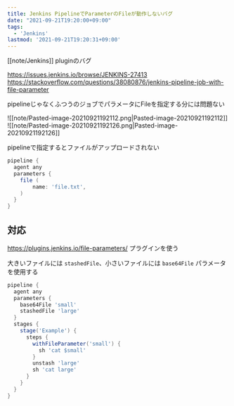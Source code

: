 ```yaml
---
title: Jenkins PipelineでParameterのFileが動作しないバグ
date: "2021-09-21T19:20:00+09:00"
tags:
  - 'Jenkins'
lastmod: '2021-09-21T19:20:31+09:00'
---
```


[[note/Jenkins]] pluginのバグ

<https://issues.jenkins.io/browse/JENKINS-27413>
<https://stackoverflow.com/questions/38080876/jenkins-pipeline-job-with-file-parameter>

pipelineじゃなくふつうのジョブでパラメータにFileを指定する分には問題ない

![[note/Pasted-image-20210921192112.png|Pasted-image-20210921192112]]
![[note/Pasted-image-20210921192126.png|Pasted-image-20210921192126]]

pipelineで指定するとファイルがアップロードされない

```groovy
pipeline {
  agent any
  parameters {
    file (
        name: 'file.txt',
    )
  }
}
```

## 対応

https://plugins.jenkins.io/file-parameters/ プラグインを使う

大きいファイルには `stashedFile`、小さいファイルには `base64File` パラメータを使用する

```groovy
pipeline {
  agent any
  parameters {
    base64File 'small'
    stashedFile 'large'
  }
  stages {
    stage('Example') {
      steps {
        withFileParameter('small') {
          sh 'cat $small'
        }
        unstash 'large'
        sh 'cat large'
      }
    }
  }
}
```
